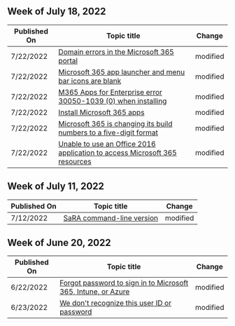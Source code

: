<!-- This file is generated automatically each week. Changes made to this file will be overwritten.-->



## Week of July 18, 2022


| Published On |Topic title | Change |
|------|------------|--------|
| 7/22/2022 | [Domain errors in the Microsoft 365 portal](/office365/troubleshoot/administration/domain-errors-in-office-365-portal) | modified |
| 7/22/2022 | [Microsoft 365 app launcher and menu bar icons are blank](/office365/troubleshoot/installation/blank-app-launcher-and-menu-bar) | modified |
| 7/22/2022 | [M365 Apps for Enterprise error 30050-1039 (0) when installing](/office365/troubleshoot/installation/error-30050-1039-0) | modified |
| 7/22/2022 | [Install Microsoft 365 apps](/office365/troubleshoot/installation/install-apps) | modified |
| 7/22/2022 | [Microsoft 365 is changing its build numbers to a five-digit format](/office365/troubleshoot/miscellaneous/build-number-five-digit) | modified |
| 7/22/2022 | [Unable to use an Office 2016 application to access Microsoft 365 resources](/office365/troubleshoot/authentication/invalid-provider-specified-error) | modified |


## Week of July 11, 2022


| Published On |Topic title | Change |
|------|------------|--------|
| 7/12/2022 | [SaRA command-line version](/office365/troubleshoot/administration/sara-command-line-version) | modified |


## Week of June 20, 2022


| Published On |Topic title | Change |
|------|------------|--------|
| 6/22/2022 | [Forgot password to sign in to Microsoft 365, Intune, or Azure](/office365/troubleshoot/sign-in/forgot-sign-in-password) | modified |
| 6/23/2022 | [We don't recognize this user ID or password](/office365/troubleshoot/sign-in/cannot-sign-in-to-office-365) | modified |
